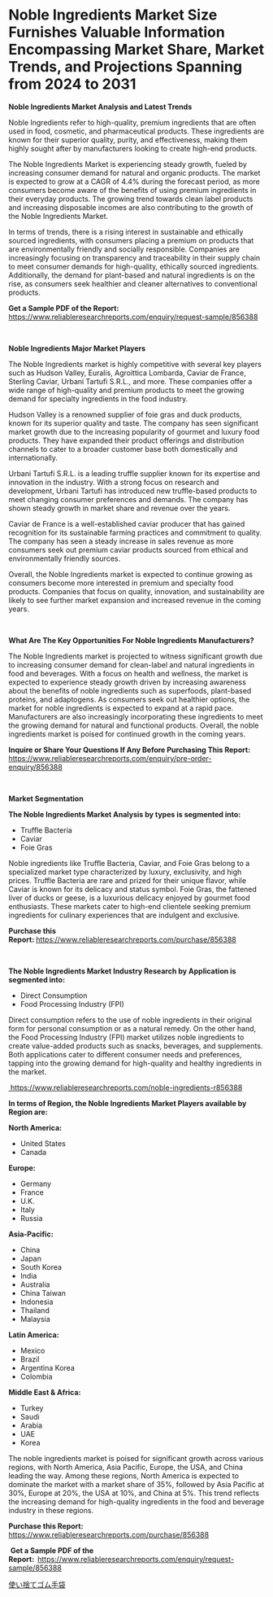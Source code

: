 <p><h1>Noble Ingredients Market Size Furnishes Valuable Information Encompassing Market Share, Market Trends, and Projections Spanning from 2024 to 2031</h1></p><p><strong>Noble Ingredients Market Analysis and Latest Trends</strong></p>
<p><p>Noble Ingredients refer to high-quality, premium ingredients that are often used in food, cosmetic, and pharmaceutical products. These ingredients are known for their superior quality, purity, and effectiveness, making them highly sought after by manufacturers looking to create high-end products.</p><p>The Noble Ingredients Market is experiencing steady growth, fueled by increasing consumer demand for natural and organic products. The market is expected to grow at a CAGR of 4.4% during the forecast period, as more consumers become aware of the benefits of using premium ingredients in their everyday products. The growing trend towards clean label products and increasing disposable incomes are also contributing to the growth of the Noble Ingredients Market.</p><p>In terms of trends, there is a rising interest in sustainable and ethically sourced ingredients, with consumers placing a premium on products that are environmentally friendly and socially responsible. Companies are increasingly focusing on transparency and traceability in their supply chain to meet consumer demands for high-quality, ethically sourced ingredients. Additionally, the demand for plant-based and natural ingredients is on the rise, as consumers seek healthier and cleaner alternatives to conventional products.</p></p>
<p><strong>Get a Sample PDF of the Report:&nbsp;</strong> <a href="https://www.reliableresearchreports.com/enquiry/request-sample/856388">https://www.reliableresearchreports.com/enquiry/request-sample/856388</a></p>
<p>&nbsp;</p>
<p><strong>Noble Ingredients Major Market Players</strong></p>
<p><p>The Noble Ingredients market is highly competitive with several key players such as Hudson Valley, Euralis, Agroittica Lombarda, Caviar de France, Sterling Caviar, Urbani Tartufi S.R.L., and more. These companies offer a wide range of high-quality and premium products to meet the growing demand for specialty ingredients in the food industry.</p><p>Hudson Valley is a renowned supplier of foie gras and duck products, known for its superior quality and taste. The company has seen significant market growth due to the increasing popularity of gourmet and luxury food products. They have expanded their product offerings and distribution channels to cater to a broader customer base both domestically and internationally.</p><p>Urbani Tartufi S.R.L. is a leading truffle supplier known for its expertise and innovation in the industry. With a strong focus on research and development, Urbani Tartufi has introduced new truffle-based products to meet changing consumer preferences and demands. The company has shown steady growth in market share and revenue over the years.</p><p>Caviar de France is a well-established caviar producer that has gained recognition for its sustainable farming practices and commitment to quality. The company has seen a steady increase in sales revenue as more consumers seek out premium caviar products sourced from ethical and environmentally friendly sources.</p><p>Overall, the Noble Ingredients market is expected to continue growing as consumers become more interested in premium and specialty food products. Companies that focus on quality, innovation, and sustainability are likely to see further market expansion and increased revenue in the coming years.</p></p>
<p>&nbsp;</p>
<p><strong>What Are The Key Opportunities For Noble Ingredients Manufacturers?</strong></p>
<p><p>The Noble Ingredients market is projected to witness significant growth due to increasing consumer demand for clean-label and natural ingredients in food and beverages. With a focus on health and wellness, the market is expected to experience steady growth driven by increasing awareness about the benefits of noble ingredients such as superfoods, plant-based proteins, and adaptogens. As consumers seek out healthier options, the market for noble ingredients is expected to expand at a rapid pace. Manufacturers are also increasingly incorporating these ingredients to meet the growing demand for natural and functional products. Overall, the noble ingredients market is poised for continued growth in the coming years.</p></p>
<p><strong>Inquire or Share Your Questions If Any Before Purchasing This Report:</strong> <a href="https://www.reliableresearchreports.com/enquiry/pre-order-enquiry/856388">https://www.reliableresearchreports.com/enquiry/pre-order-enquiry/856388</a></p>
<p>&nbsp;</p>
<p><strong>Market Segmentation</strong></p>
<p><strong>The Noble Ingredients Market Analysis by types is segmented into:</strong></p>
<p><ul><li>Truffle Bacteria</li><li>Caviar</li><li>Foie Gras</li></ul></p>
<p><p>Noble ingredients like Truffle Bacteria, Caviar, and Foie Gras belong to a specialized market type characterized by luxury, exclusivity, and high prices. Truffle Bacteria are rare and prized for their unique flavor, while Caviar is known for its delicacy and status symbol. Foie Gras, the fattened liver of ducks or geese, is a luxurious delicacy enjoyed by gourmet food enthusiasts. These markets cater to high-end clientele seeking premium ingredients for culinary experiences that are indulgent and exclusive.</p></p>
<p><strong>Purchase this Report:&nbsp;</strong><a href="https://www.reliableresearchreports.com/purchase/856388">https://www.reliableresearchreports.com/purchase/856388</a></p>
<p>&nbsp;</p>
<p><strong>The Noble Ingredients Market Industry Research by Application is segmented into:</strong></p>
<p><ul><li>Direct Consumption</li><li>Food Processing Industry (FPI)</li></ul></p>
<p><p>Direct consumption refers to the use of noble ingredients in their original form for personal consumption or as a natural remedy. On the other hand, the Food Processing Industry (FPI) market utilizes noble ingredients to create value-added products such as snacks, beverages, and supplements. Both applications cater to different consumer needs and preferences, tapping into the growing demand for high-quality and healthy ingredients in the market.</p></p>
<p><a href="https://www.reliableresearchreports.com/noble-ingredients-r856388">&nbsp;https://www.reliableresearchreports.com/noble-ingredients-r856388</a></p>
<p><strong>In terms of Region, the Noble Ingredients Market Players available by Region are:</strong></p>
<p>
    <p> <strong> North America: </strong>
        <ul>
            <li>United States</li>
            <li>Canada</li>
        </ul>
        </p> 
    <p> <strong> Europe: </strong>
        <ul>
            <li>Germany</li>
            <li>France</li>
            <li>U.K.</li>
            <li>Italy</li>
            <li>Russia</li>
        </ul>
        </p> 
    <p> <strong> Asia-Pacific: </strong>
        <ul>
            <li>China</li>
            <li>Japan</li>
            <li>South Korea</li>
            <li>India</li>
            <li>Australia</li>
            <li>China Taiwan</li>
            <li>Indonesia</li>
            <li>Thailand</li>
            <li>Malaysia</li>
        </ul>
        </p> 
    <p> <strong> Latin America: </strong>
        <ul>
            <li>Mexico</li>
            <li>Brazil</li>
            <li>Argentina Korea</li>
            <li>Colombia</li>
        </ul>
        </p> 
    <p> <strong> Middle East & Africa: </strong>
        <ul>
            <li>Turkey</li>
            <li>Saudi</li>
            <li>Arabia</li>
            <li>UAE</li>
            <li>Korea</li>
        </ul>
    </p>
    </p>
<p><p>The noble ingredients market is poised for significant growth across various regions, with North America, Asia Pacific, Europe, the USA, and China leading the way. Among these regions, North America is expected to dominate the market with a market share of 35%, followed by Asia Pacific at 30%, Europe at 20%, the USA at 10%, and China at 5%. This trend reflects the increasing demand for high-quality ingredients in the food and beverage industry in these regions.</p></p>
<p><strong>Purchase this Report: </strong><a href="https://www.reliableresearchreports.com/purchase/856388">https://www.reliableresearchreports.com/purchase/856388</a></p>
<p>&nbsp;<strong>Get a Sample PDF of the Report:&nbsp;&nbsp;</strong><a href="https://www.reliableresearchreports.com/enquiry/request-sample/856388">https://www.reliableresearchreports.com/enquiry/request-sample/856388</a></p>
<p><strong></strong></p>
<p><p><a href="https://github.com/nemesis2824/Market-Research-Report-List-1/blob/main/419392417755.md">使い捨てゴム手袋</a></p></p>